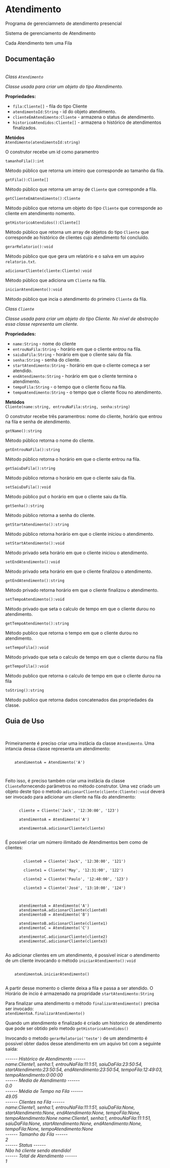 # Atendimento
Programa de gerenciamneto de atendimento presencial

Sistema de gerenciamento de Atendimento

Cada Atendimento tem uma Fila

<h2>Documentação</h2><br>
  <i>Class <code>Atendimento</code></i> <br>
  <p><i>Classe usada para criar um objeto do tipo Atendimento.</i></p>
  <b>Propriedades:</b>
  <ul>
    <li><code>fila:Cliente[]</code> - fila do tipo Cliente</li>
    <li><code>atendimentoId:String</code> - id do objeto atendimento.</li>
    <li><code>clienteEmAtendimento:Cliente</code> - armazena o status de atendimento.</li>
    <li><code>historicoAtendidos:Cliente[]</code> - armazena o histórico de atendimentos finalizados.</li>
  </ul>
  <b>Metódos</b><br>
  <code>Atendimento(atendimentoId:string)</code><br>
  <p>O construtor recebe um id como paramentro</p>
  
<code>tamanhoFila():int</code><br>
  <p>Método público que retorna um inteiro que corresponde ao tamanho da fila.</p>
  
<code>getFila():Cliente[]</code><br>
  <p>Método público que retorna um array de <code>Cliente</code> que corresponde a fila.</p>
  
<code>getClienteEmAtendimento():Cliente</code><br>
  <p>Método público que retorna um objeto do tipo <code>Cliente</code> que corresponde ao cliente em atendimento nomento.</p>
  
<code>getHistoricoAtendidos():Cliente[]</code><br>
  <p>Método público que retorna um array de objetos do tipo <code>Cliente</code> que corresponde ao histórico de clientes cujo atendimento foi concluído.</p>
  
  <code>gerarRelatorio():void</code><br>
  <p>Método público que que gera um relatório e o salva em um aquivo <code>relatorio.txt</code>.</p>
  
  <code>adicionarCliente(cliente:Cliente):void</code><br>
  <p>Método público que adiciona um <code>Cliente</code> na fila.</p>
<code>iniciarAtendimento():void</code><br>
  <p>Método público que incia o atendimento do primeiro <code>Cliente</code> da fila.</p>
  
  <i>Class <code>Cliente</code></i> <br>
  <p><i>Classe usada para criar um objeto do tipo Cliente. No nível de abstração essa classe representa um cliente.</i></p>

  <b>Propriedades:</b><br>
  <ul>
    <li><code>name:String</code> - nome do cliente</li>
    <li><code>entrouNaFila:String</code> - horário em que o cliente entrou na fila.</li>
    <li><code>saiuDaFila:String</code> - horário em que o cliente saiu da fila.</li>
    <li><code>senha:String</code> - senha do cliente.</li>
    <li><code>startAtendimento:String</code> - horário em que o cliente começa a ser atendido.</li>
    <li><code>endAtendimento:String</code> - horário em que o cliente termina o atendimento.</li>
    <li><code>tempoFila:String</code> - o tempo que o cliente ficou na fila.</li>
    <li><code>tempoAtendimento:String</code> - o tempo que o cliente ficou no atendimento.</li>
  </ul>
    <b>Metódos</b><br>
  <code>Cliente(name:string, entrouNaFila:string, senha:string)</code><br>
  <p>O construtor recebe três paramentros: nome do cliente, horário que entrou na fila e senha de atendimento.</p>
  <code>getName():string</code><br>
  <p>Método público retorna o nome do cliente.</p>
  
  <code>getEntrouNaFila():string</code><br>
  <p>Método público retorna o horário em que o cliente entrou na fila.</p>
  
  <code>getSaiuDaFila():string</code><br>
  <p>Método público retorna o horário em que o cliente saiu da fila.</p><code>setSaiuDaFila():void</code><br>
  <p>Método público put o horário em que o cliente saiu da fila.</p>
<code>getSenha():string</code><br>
  <p>Método público retorna a senha do cliente.</p>
  <code>getStartAtendimento():string</code><br>
  <p>Método público retorna horário em que o cliente iniciou o atendimento.</p>
    <code>setStartAtendimento():void</code><br>
  <p>Método privado seta horário em que o cliente iniciou o atendimento.</p>
  <code>setEndAtendimento():void</code><br>
  <p>Método privado seta horário em que o cliente finalizou o atendimento.</p>
    <code>getEndAtendimento():string</code><br>
  <p>Método privado retorna horário em que o cliente finalizou o atendimento.</p>
      <code>setTempoAtendimento():void</code><br>
  <p>Método privado que seta o calculo de tempo em que o cliente durou no atendimento.</p>
<code>getTempoAtendimento():string</code><br>
  <p>Método publico que retorna o tempo em que o cliente durou no atendimento.</p>
  <code>setTempoFila():void</code><br>
  <p>Método privado que seta o calculo de tempo em que o cliente durou na fila</p>
    <code>getTempoFila():void</code><br>
  <p>Método publico que retorna o calculo de tempo em que o cliente durou na fila</p>
      <code>toString():string</code><br>
  <p>Método publico que retorna dados concatenados das propriedades da classe.</p>
  
  <h2>Guia de Uso</h2><br>
  <p>Primeiramente é preciso criar uma instâcia da classe <code>Atendimento</code>. Uma intancia dessa classe representa um atendimento:</p>
  <p><code>
    atendimentoA = Atendimento('A')<br>
  </code></p>
  <p>Feito isso, é preciso também criar uma instâcia da classe <code>Cliente</code>fornecendo parâmetros no método construtor. Uma vez criado um objeto deste tipo o metodo <code>adicionarCliente(cliente:Cliente):void</code> deverá ser invocado para adicionar um cliente na fila do atendimento:</p>

  <p>
    <code>
      cliente = Cliente('Jack', '12:30:00', '123')<br>
      atendimentoA = Atendimento('A')<br>
      atendimentoA.adicionarCliente(cliente)
    </code>
  </p>
  <p>
    É possivel criar um número ilimitado de Atendimentos bem como de clientes:
  </p>

  <p>
    <code>
        cliente0 = Cliente('Jack', '12:30:00', '121')<br>
        cliente1 = Cliente('May', '12:31:00', '122')<br>
        cliente2 = Cliente('Paulo', '12:40:00', '123')<br>
        cliente3 = Cliente('José', '13:10:00', '124')
    </code>
  </p>
  <p>
    <code>
      atendimentoA = Atendimento('A')
      atendimentoA.adicionarCliente(cliente0)
      atendimentoB = Atendimento('B')<br>
      atendimentoB.adicionarCliente(cliente1)
      atendimentoC = Atendimento('C')<br>
      atendimentoC.adicionarCliente(cliente2)
      atendimentoC.adicionarCliente(cliente3)
    </code>
  </p>

  <p>Ao adicionar clientes em um atendimento, é possivel inicar o atendimento de um cliente invocando o método <code>iniciarAtendimento():void</code></p>
  <p><code>
    atendimentoA.iniciarAtendimento()
  </code>
  </p>
  <p>
    A partir desse momento o cliente deixa a fila e passa a ser atendido. O Horário de incio é armazenado na propridade <code>startAtendimento:String </code>
  </p>
  <p>
    Para finalizar uma atendimento o método <code>finalizarAtendimento()</code> precisa ser invocado:<br>
    <code>atendimentoA.finalizarAtendimento()</code>
  </p>
  <p>Quando um atendimento e finalizado é criado um historico de atendimento que pode ser obtido pelo metodo <code>getHistoricoAtendidos()</code></p>
    <p>Invocando o metodo <code>gerarRelatorio('teste')</code> de um atendimento é possivel obter dados desse atendimento em um aquivo txt com a seguinte saída:</p>
    <p><i>
      ------ Histórico de Atendimento ------<br>
name:Cliente1, senha:1, entrouNaFila:11:1:51, saiuDaFila:23:50:54, startAtendimento:23:50:54, endAtendimento:23:50:54, tempoFila:12:49:03, tempoAtendimento:0:00:00<br>
------ Media de Atendimento ------<br>
0.0<br>
------ Média de Tempo na Fila ------<br>
49.05<br>
------ Clientes na Fila ------<br>
name:Cliente1, senha:1, entrouNaFila:11:1:51, saiuDaFila:None, startAtendimento:None, endAtendimento:None, tempoFila:None, tempoAtendimento:None
name:Cliente1, senha:1, entrouNaFila:11:1:51, saiuDaFila:None, startAtendimento:None, endAtendimento:None, tempoFila:None, tempoAtendimento:None<br>
------ Tamanho da Fila ------<br>
2<br>
------ Status ------<br>
Não há cliente sendo atendido!<br>
------ Total de Atendimento ------<br>
1
    </i>
  </p>
    
  
